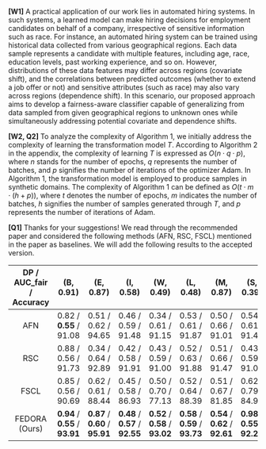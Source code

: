 
**[W1]** A practical application of our work lies in automated hiring systems. In such systems, a learned model can make hiring decisions for employment candidates on behalf of a company, irrespective of sensitive information such as race. For instance, an automated hiring system can be trained using historical data collected from various geographical regions. Each data sample represents a candidate with multiple features, including age, race, education levels, past working experience, and so on. However, distributions of these data features may differ across regions (covariate shift), and the correlations between predicted outcomes (whether to extend a job offer or not) and sensitive attributes (such as race) may also vary across regions (dependence shift). In this scenario, our proposed approach aims to develop a fairness-aware classifier capable of generalizing from data sampled from given geographical regions to unknown ones while simultaneously addressing potential covariate and dependence shifts.

**[W2, Q2]** To analyze the complexity of Algorithm 1, we initially address the complexity of learning the transformation model $T$. According to Algorithm 2 in the appendix, the complexity of learning $T$ is expressed as $O(n \cdot q \cdot p)$, where $n$ stands for the number of epochs, $q$ represents the number of batches, and $p$ signifies the number of iterations of the optimizer Adam. In Algorithm 1, the transformation model is employed to produce samples in synthetic domains. The complexity of Algorithm 1 can be defined as $O(t \cdot m \cdot (h + p))$, where $t$ denotes the number of epochs, $m$ indicates the number of batches, $h$ signifies the number of samples generated through $T$, and $p$ represents the number of iterations of Adam.

**[Q1]** Thanks for your suggestions! We read through the recommended paper and considered the following methods (AFN, RSC, FSCL) mentioned in the paper as baselines. We will add the following results to the accepted version.

  DP / AUC_fair / Accuracy    |       (B, 0.91)      |       (E, 0.87)      |       (I, 0.58)      |       (W, 0.49)      |       (L, 0.48)      |       (M, 0.87)      |       (S, 0.39)      |         Avg         |
|:-------------:|:-------------------:|:-------------------:|:-------------------:|:-------------------:|:-------------------:|:-------------------:|:-------------------:|:-------------------:|
|      AFN      | 0.82 / **0.55** / 91.08 | 0.51 / 0.62 / 94.65 | 0.46 / 0.59 / 91.48 | 0.34 / 0.61 / 91.15 | 0.53 / 0.61 / 91.87 | 0.50 / 0.66 / 91.01 | 0.54 / 0.61 / 91.47 | 0.53 / 0.61 / 91.82 |
|      RSC      | 0.88 / 0.56 / 91.73 | 0.34 / 0.64 / 92.89 | 0.42 / 0.58 / 91.91 | 0.43 / 0.59 / 91.00 | 0.52 / 0.63 / 91.88 | 0.51 / 0.66 / 91.47 | 0.43 / 0.59 / 91.00 | 0.53 / 0.61 / 91.66 |
|      FSCL     | 0.85 / 0.56 / 90.69 | 0.62 / 0.61 / 88.44 | 0.45 / 0.58 / 86.93 | 0.50 / 0.70 / 77.13 | 0.52 / 0.64 / 88.39 | 0.51 / 0.67 / 81.85 | 0.62 / 0.79 / 84.93 | 0.58 / 0.66 / 85.48 |
| FEDORA (Ours) | **0.94** / **0.55** / **93.91** | **0.87** / **0.60** / **95.91** | **0.48** / **0.57** / **92.55** | **0.52** / **0.58** / **93.02** | **0.58** / **0.59** / **93.73** | **0.54** / **0.62** / **92.61** | **0.98** / **0.55** / **92.26** | **0.70** / **0.58** / **93.42** |
